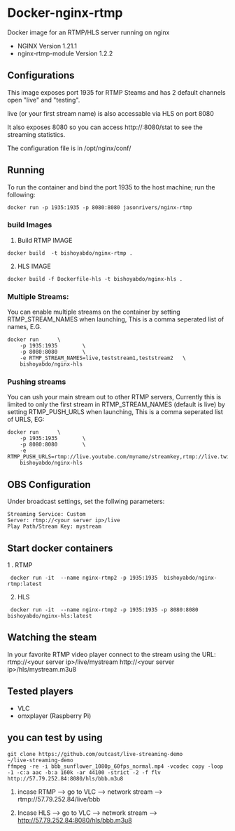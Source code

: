 # Docker-nginx-rtmp
Docker image for an RTMP/HLS server running on nginx

* NGINX Version 1.21.1
* nginx-rtmp-module Version 1.2.2

## Configurations
This image exposes port 1935 for RTMP Steams and has 2 default channels open "live" and "testing".

live (or your first stream name) is also accessable via HLS on port 8080

It also exposes 8080 so you can access http://<your server ip>:8080/stat to see the streaming statistics.

The configuration file is in /opt/nginx/conf/

## Running

To run the container and bind the port 1935 to the host machine; run the following:
```
docker run -p 1935:1935 -p 8080:8080 jasonrivers/nginx-rtmp
```

### build Images

1. Build RTMP IMAGE

```
docker build  -t bishoyabdo/nginx-rtmp .

```
2. HLS IMAGE

```
docker build -f Dockerfile-hls -t bishoyabdo/nginx-hls .

```
### Multiple Streams:
You can enable multiple streams on the container by setting RTMP_STREAM_NAMES when launching, This is a comma seperated list of names, E.G.
```
docker run      \
    -p 1935:1935        \
    -p 8080:8080        \
    -e RTMP_STREAM_NAMES=live,teststream1,teststream2   \
    bishoyabdo/nginx-hls
```

### Pushing streams
You can ush your main stream out to other RTMP servers, Currently this is limited to only the first stream in RTMP_STREAM_NAMES (default is live) by setting RTMP_PUSH_URLS when launching, This is a comma seperated list of URLS, EG:
```
docker run      \
    -p 1935:1935        \
    -p 8080:8080        \
    -e RTMP_PUSH_URLS=rtmp://live.youtube.com/myname/streamkey,rtmp://live.twitch.tv/app/streamkey
    bishoyabdo/nginx-hls
```

## OBS Configuration
Under broadcast settings, set the follwing parameters:
```
Streaming Service: Custom
Server: rtmp://<your server ip>/live
Play Path/Stream Key: mystream
```

## Start docker containers 

1 . RTMP 


```
 docker run -it  --name nginx-rtmp2 -p 1935:1935  bishoyabdo/nginx-rtmp:latest
```

2. HLS

```
 docker run -it  --name nginx-rtmp2 -p 1935:1935 -p 8080:8080 bishoyabdo/nginx-hls:latest
```
## Watching the steam

In your favorite RTMP video player connect to the stream using the URL:
rtmp://&lt;your server ip&gt;/live/mystream
http://&lt;your server ip&gt;/hls/mystream.m3u8

## Tested players
 * VLC
 * omxplayer (Raspberry Pi)

## you can test by using 

```
git clone https://github.com/outcast/live-streaming-demo
~/live-streaming-demo
ffmpeg -re -i bbb_sunflower_1080p_60fps_normal.mp4 -vcodec copy -loop -1 -c:a aac -b:a 160k -ar 44100 -strict -2 -f flv http://57.79.252.84:8080/hls/bbb.m3u8
```

1. incase RTMP --> go to VLC --> network stream -->  rtmp://57.79.252.84/live/bbb

2. Incase HLS --> go to VLC --> network stream -->  http://57.79.252.84:8080/hls/bbb.m3u8
